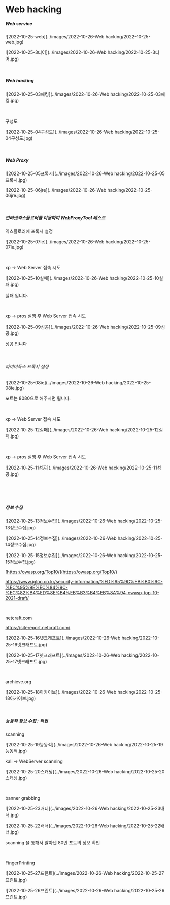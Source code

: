 # Web hacking

##### Web service

![2022-10-25-web](../images/2022-10-26-Web hacking/2022-10-25-web.jpg)

![2022-10-25-3티어](../images/2022-10-26-Web hacking/2022-10-25-3티어.jpg)

<br>

##### Web hacking

![2022-10-25-03해킹](../images/2022-10-26-Web hacking/2022-10-25-03해킹.jpg)

<br>

구성도

![2022-10-25-04구성도](../images/2022-10-26-Web hacking/2022-10-25-04구성도.jpg)

<br>

##### Web Proxy

![2022-10-25-05프록시](../images/2022-10-26-Web hacking/2022-10-25-05프록시.jpg)

![2022-10-25-06jre](../images/2022-10-26-Web hacking/2022-10-25-06jre.jpg)

<br>

##### 인터넷익스플로러를 이용하여 WebProxyTool 테스트

익스플로러에 프록시 설정

![2022-10-25-07ie](../images/2022-10-26-Web hacking/2022-10-25-07ie.jpg)

<br>

xp -> Web Server 접속 시도

![2022-10-25-10실패](../images/2022-10-26-Web hacking/2022-10-25-10실패.jpg)

실패 입니다.

<br>

xp -> pros 실행 후 Web Server 접속 시도

![2022-10-25-09성공](../images/2022-10-26-Web hacking/2022-10-25-09성공.jpg)

성공 입니다

<br>

######  파이어폭스 프록시 설정

![2022-10-25-08ie](../images/2022-10-26-Web hacking/2022-10-25-08ie.jpg)

포트는 8080으로 해주시면 됩니다.

<br>

xp -> Web Server 접속 시도

![2022-10-25-12실패](../images/2022-10-26-Web hacking/2022-10-25-12실패.jpg)

<br>

xp -> pros 실행 후 Web Server 접속 시도

![2022-10-25-11성공](../images/2022-10-26-Web hacking/2022-10-25-11성공.jpg)

<br>

<br>

<br>

##### 정보 수집

![2022-10-25-13정보수집](../images/2022-10-26-Web hacking/2022-10-25-13정보수집.jpg)

![2022-10-25-14정보수집](../images/2022-10-26-Web hacking/2022-10-25-14정보수집.jpg)

![2022-10-25-15정보수집](../images/2022-10-26-Web hacking/2022-10-25-15정보수집.jpg)

[https://owasp.org/Top10/](https://owasp.org/Top10/)

https://www.igloo.co.kr/security-information/%ED%95%9C%EB%B0%9C-%EC%95%9E%EC%84%9C-%EC%82%B4%ED%8E%B4%EB%B3%B4%EB%8A%94-owasp-top-10-2021-draft/

<br>

netcraft.com

https://sitereport.netcraft.com/

![2022-10-25-16넷크래프트](../images/2022-10-26-Web hacking/2022-10-25-16넷크래프트.jpg)

![2022-10-25-17넷크래프트](../images/2022-10-26-Web hacking/2022-10-25-17넷크래프트.jpg)

<br>

archieve.org

![2022-10-25-18아카이브](../images/2022-10-26-Web hacking/2022-10-25-18아카이브.jpg)

<br>

##### 능동적 정보 수집 : 직접

scanning

![2022-10-25-19능동적](../images/2022-10-26-Web hacking/2022-10-25-19능동적.jpg)

kali -> WebServer scanning

![2022-10-25-20스캐닝](../images/2022-10-26-Web hacking/2022-10-25-20스캐닝.jpg)

<br>

banner grabbing 

![2022-10-25-23배너](../images/2022-10-26-Web hacking/2022-10-25-23배너.jpg)

![2022-10-25-22배너](../images/2022-10-26-Web hacking/2022-10-25-22배너.jpg)

scanning 을 통해서 알아낸 80번 포트의 정보 확인

<br>

FingerPrinting 

![2022-10-25-27프린트](../images/2022-10-26-Web hacking/2022-10-25-27프린트.jpg)

![2022-10-25-26프린트](../images/2022-10-26-Web hacking/2022-10-25-26프린트.jpg)

<br>

